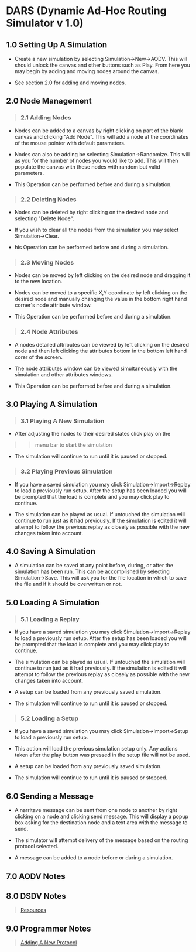 

# DARS (Dynamic Ad-Hoc Routing Simulator v 1.0) #

## 1.0 Setting Up A Simulation ##

  * Create a new simulation by selecting Simulation->New->AODV. This will should unlock the canvas and other buttons such as Play. From here you may begin by adding and moving nodes around the canvas.

  * See section 2.0 for adding and moving nodes.


## 2.0 Node Management ##

> ### 2.1 Adding Nodes ###

  * Nodes can be added to a canvas by right clicking on part of the blank canvas and clicking "Add Node". This will add a node at the coordinates of the mouse pointer with default parameters.

  * Nodes can also be adding be selecting Simulation->Randomize. This will as you for the number of nodes you would like to add.  This will then populate the canvas with these nodes with random but valid parameters.

  * This Operation can be performed before and during a simulation.

> ### 2.2 Deleting Nodes ###

  * Nodes can be deleted by right clicking on the desired node and selecting "Delete Node".

  * If you wish to clear all the nodes from the simulation you may select Simulation->Clear.

  * his Operation can be performed before and during a simulation.


> ### 2.3 Moving Nodes ###

  * Nodes can be moved by left clicking on the desired node and dragging it to the new location.

  * Nodes can be moved to a specific X,Y coordinate by left clicking on the desired node and manually changing the value in the bottom right hand corner's node attribute window.

  * This Operation can be performed before and during a simulation.


> ### 2.4 Node Attributes ###

  * A nodes detailed attributes can be viewed by left clicking on the desired node and then left clicking the attributes bottom in the bottom left hand corer of the screen.

  * The node attributes window can be viewed simultaneously with the simulation and other attributes windows.

  * This Operation can be performed before and during a simulation.


## 3.0 Playing A Simulation ##

> ### 3.1 Playing A New Simulation ###

  * After adjusting the nodes to their desired states click play on the
> > menu bar to start the simulation

  * The simulation will continue to run until it is paused or stopped.


> ### 3.2 Playing Previous Simulation ###

  * If you have a saved simulation you may click Simulation->Import->Replay to load a previously run setup.  After the setup has been loaded you will be prompted that the load is complete and you may click play to continue.

  * The simulation can be played as usual. If untouched the simulation will continue to run just as it had previously. If the simulation is edited it will attempt to follow the previous replay as closely as possible with the new changes taken into account.

## 4.0 Saving A Simulation ##

  * A simulation can be saved at any point before, during, or after the simulation has been run.  This can be accomplished by selecting Simulation->Save.  This will ask you for the file location in which to save the file and if it should be overwritten or not.

## 5.0 Loading A Simulation ##

> ### 5.1 Loading a Replay ###

  * If you have a saved simulation you may click Simulation->Import->Replay to load a previously run setup.  After the setup has been loaded you will be prompted that the load is complete and you may click play to continue.

  * The simulation can be played as usual. If untouched the simulation will continue to run just as it had previously. If the simulation is edited it will attempt to follow the previous replay as closely as possible with the new changes taken into account.

  * A setup can be loaded from any previously saved simulation.

  * The simulation will continue to run until it is paused or stopped.


> ### 5.2 Loading a Setup ###

  * If you have a saved simulation you may click Simulation->Import->Setup to load a previously run setup.

  * This action will load the previous simulation setup only. Any actions taken after the play button was pressed in the setup file will not be used.

  * A setup can be loaded from any previously saved simulation.

  * The simulation will continue to run until it is paused or stopped.


## 6.0 Sending a Message ##

  * A narritave message can be sent from one node to another by right clicking on a node and clicking send message. This will display a popup box asking for the destination node and a text area with the message to send.

  * The simulator will attempt delivery of the message based on the routing protocol selected.

  * A message can be added to a node before or during a simulation.

## 7.0 AODV Notes ##

## 8.0 DSDV Notes ##

> [Resources](http://code.google.com/p/hooddars/wiki/DSDV)

## 9.0 Programmer Notes ##

> [Adding A New Protocol](http://code.google.com/p/hooddars/wiki/AddProto)
